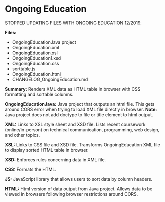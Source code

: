 # Ongoing Education

STOPPED UPDATING FILES WITH ONGOING EDUCATION 12/2019.

**Files:** 
* OngoingEducationJava project
* OngoingEducation.xml
* OngoingEducation.xsl
* OngoingEducation1.xsd
* OngoingEducation.css
* sorttable.js
* OngoingEducation.html
* CHANGELOG_OngoingEducation.md

**Summary:** Renders XML data as HTML table in browser with CSS formatting and sortable columns. 

**OngoingEducationJava:** Java project that outputs an html file. This gets around CORS error when trying to load XML file directly in browser. **Note:** Java project does not add doctype to file or title element to html output.

**XML:** Links to XSL style sheet and XSD file. Lists recent coursework (online/in-person) on technical communication, programming, web design, and other topics.

**XSL:** Links to CSS file and XSD file. Transforms OngoingEducation XML file to display sorted HTML table in browser.

**XSD:** Enforces rules concerning data in XML file. 

**CSS:** Formats the HTML.

**JS:** JavaScript library that allows users to sort data by column headers.

**HTML:** Html version of data output from Java project. Allows data to be viewed in browsers following browser restrictions around CORS.
